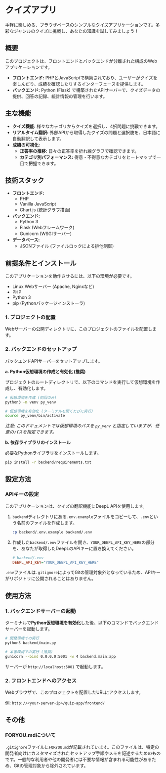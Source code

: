 # クイズアプリ

手軽に楽しめる、ブラウザベースのシンプルなクイズアプリケーションです。多彩なジャンルのクイズに挑戦し、あなたの知識を試してみましょう！

## 概要

このプロジェクトは、フロントエンドとバックエンドが分離された構成のWebアプリケーションです。

-   **フロントエンド:** PHPとJavaScriptで構築されており、ユーザーがクイズを楽しんだり、成績を確認したりするインターフェースを提供します。
-   **バックエンド:** Python (Flask) で構築されたAPIサーバーで、クイズデータの提供、回答の記録、統計情報の管理を行います。

## 主な機能

-   **クイズ機能:** 様々なカテゴリからクイズを選択し、4択問題に挑戦できます。
-   **リアルタイム翻訳:** 外部APIから取得したクイズの問題と選択肢を、日本語に自動翻訳して表示します。
-   **成績の可視化:**
    -   **正答率の推移:** 日々の正答率を折れ線グラフで確認できます。
    -   **カテゴリ別パフォーマンス:** 得意・不得意なカテゴリをヒートマップで一目で把握できます。

## 技術スタック

-   **フロントエンド:**
    -   PHP
    -   Vanilla JavaScript
    -   Chart.js (統計グラフ描画)
-   **バックエンド:**
    -   Python 3
    -   Flask (Webフレームワーク)
    -   Gunicorn (WSGIサーバー)
-   **データベース:**
    -   JSONファイル (ファイルロックによる排他制御)

## 前提条件とインストール

このアプリケーションを動作させるには、以下の環境が必要です。

-   Linux Webサーバー (Apache, Nginxなど)
-   PHP
-   Python 3
-   pip (Pythonパッケージインストーラ)

### 1. プロジェクトの配置

Webサーバーの公開ディレクトリに、このプロジェクトのファイルを配置します。

### 2. バックエンドのセットアップ

バックエンドAPIサーバーをセットアップします。

**a. Python仮想環境の作成と有効化 (推奨)**

プロジェクトのルートディレクトリで、以下のコマンドを実行して仮想環境を作成し、有効化します。

```bash
# 仮想環境を作成 (初回のみ)
python3 -m venv py_venv

# 仮想環境を有効化 (ターミナルを開くたびに実行)
source py_venv/bin/activate
```
*注意: このドキュメントでは仮想環境のパスを `py_venv` と指定していますが、任意のパスを指定できます。*

**b. 依存ライブラリのインストール**

必要なPythonライブラリをインストールします。

```bash
pip install -r backend/requirements.txt
```

## 設定方法

### APIキーの設定

このアプリケーションは、クイズの翻訳機能にDeepL APIを使用します。

1.  `backend`ディレクトリにある`.env.example`ファイルをコピーして、`.env`という名前のファイルを作成します。

    ```bash
    cp backend/.env.example backend/.env
    ```

2.  作成した`backend/.env`ファイルを開き、`YOUR_DEEPL_API_KEY_HERE`の部分を、あなたが取得したDeepLのAPIキーに置き換えてください。

    ```ini
    # backend/.env
    DEEPL_API_KEY="YOUR_DEEPL_API_KEY_HERE"
    ```

`.env`ファイルは`.gitignore`によってGitの管理対象外となっているため、APIキーがリポジトリに公開されることはありません。

## 使用方法

### 1. バックエンドサーバーの起動

ターミナルで**Python仮想環境を有効化**した後、以下のコマンドでバックエンドサーバーを起動します。

```bash
# 開発環境での実行
python3 backend/main.py

# 本番環境での実行 (推奨)
gunicorn --bind 0.0.0.0:5001 -w 4 backend.main:app
```

サーバーが `http://localhost:5001` で起動します。

### 2. フロントエンドへのアクセス

Webブラウザで、このプロジェクトを配置したURLにアクセスします。

例: `http://<your-server-ip>/quiz-app/frontend/`

## その他

### FORYOU.mdについて

`.gitignore`ファイルに`FORYOU.md`が記載されています。このファイルは、特定の開発者向けにカスタマイズされたセットアップ手順やメモを記述するためのものです。一般的な利用者や他の開発者には不要な情報が含まれる可能性があるため、Gitの管理対象から除外されています。
